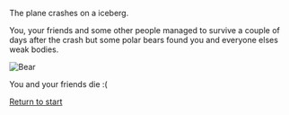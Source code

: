 The plane crashes on a iceberg.

You, your friends and some other people managed to survive a couple of days after the crash but some polar bears found you and everyone elses weak bodies.

![Bear](https://i.pinimg.com/originals/fb/91/19/fb911929dcc15a178f85b8461f5632e8.jpg)

You and your friends die :(

[Return to start](Airport.md)